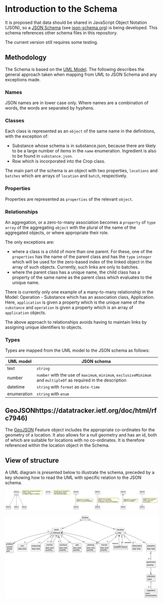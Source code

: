 # Introduction to the Schema
It is proposed that data should be shared in JavaScript Object Notation (JSON), so a 
[JSON Schema](crop-production.json) (see 
[json-schema.org](json-schema.org)) is being developed.  This schema references other schema files in this repository.

The current version still requires some testing.

## Methodology
The Schema is based on the [UML Model](Model/Documentation.md).  The following describes the general approach taken when mapping from UML to JSON
Schema and any exceptions made.

### Names
JSON names are in lower case only.  Where names are a combination of words, the words are separated by hyphens.

### Classes
Each class is represented as an `object` of the same name in the definitions, with the exception of: 
- Substance whose schema is in substance.json, because there are likely 
to be a large number of items in the `name` enumeration.  Ingredient is also to be found in `substance.json`.
- Row which is incorporated into the Crop class.

The main part of the schema is an object with two properties, `locations` and `batches` which are arrays of `location` and `batch`, 
respectively.

### Properties
Properties are represented as `properties` of the relevant `object`.

### Relationships
An aggregation, or a zero-to-many association becomes a `property` of `type` `array` of the aggregating `object` with the plural of the name of the aggregated objects, or where appropriate their role. 

The only exceptions are: 
- where a class is a child of more than one parent.  For these, one of the `properties` has 
the name of the parent class and has the `type` `integer` which will be used for the zero-based 
index of the linked object in the array of such objects.  Currently, such links are only to batches.
- where the parent class has a unique name, the child class has a property of the same name as the parent class which evaluates to the unique name.

There is currently only one example of a many-to-many relationship in the Model: Operation - Substance which has an association class, Application.  Here, `application` is given a property which is the unique name of the `substance` and `operation` is given a property which is an array of `application` objects.

The above approach to relationships avoids having to maintain links by assigning unique identifiers to objects.

### Types
Types are mapped from the UML model to the JSON schema as follows:

|UML model|JSON schema|
|--------|--------|
|text|`string`|
|number|`number` with the use of `maximum`, `minimum`, `exclusiveMinimum` and `multipleOf` as required in the description|
|datetime|`string` with `format` as `date-time`|
|enumeration|`string` with `enum`|

## GeoJSONhttps://datatracker.ietf.org/doc/html/rfc7946)
The [GeoJSON](https://datatracker.ietf.org/doc/html/rfc7946) Feature object includes the appropriate co-ordinates for the geometry of a location.  It also allows for a null geometry and has an id, both of which are suitable for locations with no co-ordinates.  It is therefore referenced within the location object in the Schema.

## View of structure

A UML diagram is presented below to illustrate the schema, preceded by a key showing how to read the UML with specific relation to the JSON schema.

![Key](key.png)

![Schema](schema.png)






